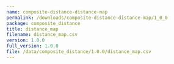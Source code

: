 ```yaml
---
name: composite-distance-distance-map
permalink: /downloads/composite-distance-distance-map/1_0_0
package: composite_distance
title: distance_map
filename: distance_map.csv
version: 1.0.0
full_version: 1.0.0
file: /data/composite_distance/1.0.0/distance_map.csv
---
```

